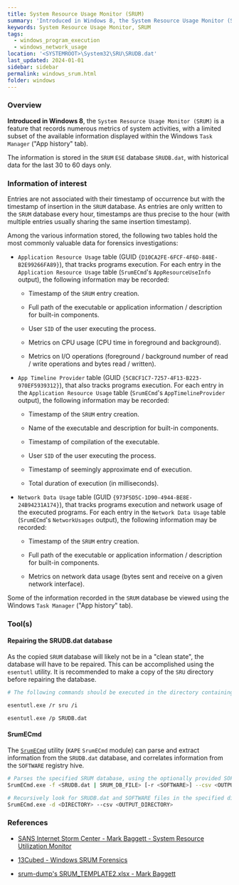 ```yaml
---
title: System Resource Usage Monitor (SRUM)
summary: 'Introduced in Windows 8, the System Resource Usage Monitor (SRUM) is a feature that records numerous metrics of system activities.\n\nThe SRUM database only stores data for the last 30 to 60 days.\n\nEntries are not associated with their timestamp of occurrence but with the timestamp of insertion in the SRUM database (every hour).\n\nInformation of interest: executable full path, executing user SID, metrics on CPU usage, I/O and network activity per execution.'
keywords: System Resource Usage Monitor, SRUM
tags:
  - windows_program_execution
  - windows_network_usage
location: '<SYSTEMROOT>\System32\SRU\SRUDB.dat'
last_updated: 2024-01-01
sidebar: sidebar
permalink: windows_srum.html
folder: windows
---
```


### Overview

**Introduced in Windows 8**, the `System Resource Usage Monitor (SRUM)` is a
feature that records numerous metrics of system activities, with a limited
subset of the available information displayed within the Windows `Task Manager`
("App history" tab).

The information is stored in the `SRUM` `ESE` database `SRUDB.dat`, with
historical data for the last 30 to 60 days only.

### Information of interest

Entries are not associated with their timestamp of occurrence but with the
timestamp of insertion in the `SRUM` database. As entries are only written to
the `SRUM` database every hour, timestamps are thus precise to the hour (with
multiple entries usually sharing the same insertion timestamp).

Among the various information stored, the following two tables hold the most
commonly valuable data for forensics investigations:

  - `Application Resource Usage` table (GUID
    `{D10CA2FE-6FCF-4F6D-848E-B2E99266FA89}`), that tracks programs
    execution.
    For each entry in the `Application Resource Usage` table (`SrumECmd`'s
    `AppResourceUseInfo` output), the following information may be recorded:

    - Timestamp of the `SRUM` entry creation.

    - Full path of the executable or application information / description for
      built-in components.

    - User `SID` of the user executing the process.

    - Metrics on CPU usage (CPU time in foreground and background).

    - Metrics on I/O operations (foreground / background number of read / write
      operations and bytes read / written).

  - `App Timeline Provider` table (GUID
    `{5C8CF1C7-7257-4F13-B223-970EF5939312}`), that also tracks programs
    execution.
    For each entry in the `Application Resource Usage` table (`SrumECmd`'s
    `AppTimelineProvider` output), the following information may be recorded:

    - Timestamp of the `SRUM` entry creation.

    - Name of the executable and description for built-in components.

    - Timestamp of compilation of the executable.

    - User `SID` of the user executing the process.

    - Timestamp of seemingly approximate end of execution.

    - Total duration of execution (in milliseconds).

  - `Network Data Usage` table (GUID `{973F5D5C-1D90-4944-BE8E-24B94231A174}`),
    that tracks programs execution and network usage of the executed
    programs.
    For each entry in the `Network Data Usage` table (`SrumECmd`'s
    `NetworkUsages` output), the following information may be
    recorded:

    - Timestamp of the `SRUM` entry creation.

    - Full path of the executable or application information / description for
      built-in components.

    - Metrics on network data usage (bytes sent and receive on a given network
      interface).

Some of the information recorded in the `SRUM` database be viewed using the
Windows `Task Manager` ("App history" tab).

### Tool(s)

#### Repairing the SRUDB.dat database

As the copied `SRUM` database will likely not be in a "clean state", the
database will have to be repaired. This can be accomplished using the
`esentutl` utility. It is recommended to make a copy of the `SRU` directory
before repairing the database.

```bash
# The following commands should be executed in the directory containing the UAL database files.

esentutl.exe /r sru /i

esentutl.exe /p SRUDB.dat
```

#### SrumECmd

The [`SrumECmd`](https://github.com/EricZimmerman/Srum) utility (`KAPE`
`SrumECmd` module) can parse and extract information from the `SRUDB.dat`
database, and correlates information from the `SOFTWARE` registry hive.

```bash
# Parses the specified SRUM database, using the optionally provided SOFTWARE registry hive.
SrumECmd.exe -f <SRUDB.dat | SRUM_DB_FILE> [-r <SOFTWARE>] --csv <OUTPUT_DIRECTORY>

# Recursively look for SRUDB.dat and SOFTWARE files in the specified directory.
SrumECmd.exe -d <DIRECTORY> --csv <OUTPUT_DIRECTORY>
```

### References

  - [SANS Internet Storm Center - Mark Baggett - System Resource Utilization Monitor](https://isc.sans.edu/diary/System+Resource+Utilization+Monitor/21927)

  - [13Cubed - Windows SRUM Forensics](https://www.youtube.com/watch?v=Uw8n4_o-ETM)

  - [srum-dump's SRUM_TEMPLATE2.xlsx - Mark Baggett](https://github.com/MarkBaggett/srum-dump/blob/master/SRUM_TEMPLATE2.xlsx)
